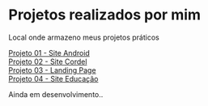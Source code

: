  <h1>Projetos realizados por mim</h1>
<remote_theme:pages-themes/tactile@v0.2.0>
<plugins: - jekyll-remote-theme;>
 <p>Local onde armazeno meus projetos práticos</p>
  <a href="projeto-android/index.html">Projeto 01 - Site Android</a><br>
  <a href="projeto-cordel/cordel.html">Projeto 02 - Site Cordel</a><br>
  <a href="projeto_landingpage/index.html">Projeto 03 - Landing Page</a><br>
  <a href="projeto-educacao/index.html">Projeto 04 - Site Educação</a>
 <p>Ainda em desenvolvimento..</p>


